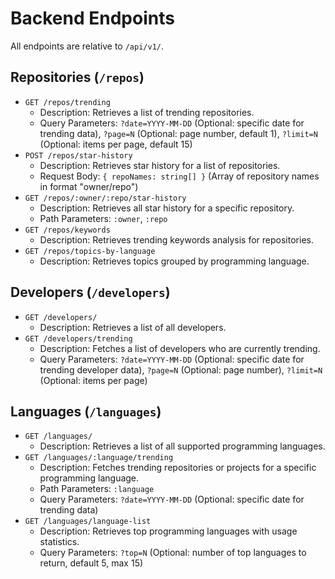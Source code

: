 # Backend Endpoints

All endpoints are relative to `/api/v1/`.

## Repositories (`/repos`)

- `GET /repos/trending`
  - Description: Retrieves a list of trending repositories.
  - Query Parameters: `?date=YYYY-MM-DD` (Optional: specific date for trending
    data), `?page=N` (Optional: page number, default 1), `?limit=N` (Optional:
    items per page, default 15)
- `POST /repos/star-history`
  - Description: Retrieves star history for a list of repositories.
  - Request Body: `{ repoNames: string[] }` (Array of repository names in
    format "owner/repo")
- `GET /repos/:owner/:repo/star-history`
  - Description: Retrieves all star history for a specific repository.
  - Path Parameters: `:owner`, `:repo`
- `GET /repos/keywords`
  - Description: Retrieves trending keywords analysis for repositories.
- `GET /repos/topics-by-language`
  - Description: Retrieves topics grouped by programming language.

## Developers (`/developers`)

- `GET /developers/`
  - Description: Retrieves a list of all developers.
- `GET /developers/trending`
  - Description: Fetches a list of developers who are currently trending.
  - Query Parameters: `?date=YYYY-MM-DD` (Optional: specific date for trending
    developer data), `?page=N` (Optional: page number), `?limit=N` (Optional:
    items per page)

## Languages (`/languages`)

- `GET /languages/`
  - Description: Retrieves a list of all supported programming languages.
- `GET /languages/:language/trending`
  - Description: Fetches trending repositories or projects for a specific
    programming language.
  - Path Parameters: `:language`
  - Query Parameters: `?date=YYYY-MM-DD` (Optional: specific date for trending
    data)
- `GET /languages/language-list`
  - Description: Retrieves top programming languages with usage statistics.
  - Query Parameters: `?top=N` (Optional: number of top languages to return,
    default 5, max 15)
